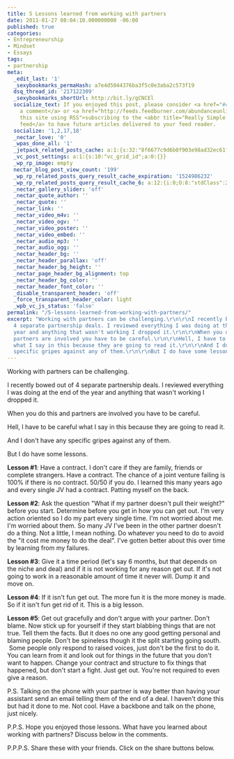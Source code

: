 ```yaml
---
title: 5 Lessons learned from working with partners
date: 2011-01-27 08:04:10.000000000 -06:00
published: true
categories:
- Entrepreneurship
- Mindset
- Essays
tags:
- partnership
meta:
  _edit_last: '1'
  _sexybookmarks_permaHash: a7e4d5044376ba3f5c0e3aba2c573f19
  dsq_thread_id: '217122309'
  _sexybookmarks_shortUrl: http://bit.ly/gCNCEl
  socialize_text: If you enjoyed this post, please consider <a href="#comments">leaving
    a comment</a> or <a href="http://feeds.feedburner.com/abundanceunlimited" title="Syndicate
    this site using RSS">subscribing to the <abbr title="Really Simple Syndication">RSS</abbr>
    feed</a> to have future articles delivered to your feed reader.
  socialize: '1,2,17,18'
  _nectar_love: '0'
  _wpas_done_all: '1'
  _jetpack_related_posts_cache: a:1:{s:32:"8f6677c9d6b0f903e98ad32ec61f8deb";a:2:{s:7:"expires";i:1470701498;s:7:"payload";a:3:{i:0;a:1:{s:2:"id";i:3649;}i:1;a:1:{s:2:"id";i:1034;}i:2;a:1:{s:2:"id";i:4954;}}}}
  _vc_post_settings: a:1:{s:10:"vc_grid_id";a:0:{}}
  _wp_rp_image: empty
  nectar_blog_post_view_count: '199'
  _wp_rp_related_posts_query_result_cache_expiration: '1524986232'
  _wp_rp_related_posts_query_result_cache_6: a:12:{i:0;O:8:"stdClass":2:{s:7:"post_id";s:4:"9312";s:5:"score";s:16:"73.2188702126339";}i:1;O:8:"stdClass":2:{s:7:"post_id";s:3:"260";s:5:"score";s:18:"24.393549417209655";}i:2;O:8:"stdClass":2:{s:7:"post_id";s:4:"1278";s:5:"score";s:18:"19.367552647572808";}i:3;O:8:"stdClass":2:{s:7:"post_id";s:3:"241";s:5:"score";s:18:"19.148676520484734";}i:4;O:8:"stdClass":2:{s:7:"post_id";s:3:"125";s:5:"score";s:18:"17.981258286452917";}i:5;O:8:"stdClass":2:{s:7:"post_id";s:3:"276";s:5:"score";s:18:"17.383898160076615";}i:6;O:8:"stdClass":2:{s:7:"post_id";s:4:"1201";s:5:"score";s:18:"15.997603798956723";}i:7;O:8:"stdClass":2:{s:7:"post_id";s:4:"4537";s:5:"score";s:18:"14.035945292938859";}i:8;O:8:"stdClass":2:{s:7:"post_id";s:3:"107";s:5:"score";s:18:"13.151664119250968";}i:9;O:8:"stdClass":2:{s:7:"post_id";s:4:"1034";s:5:"score";s:18:"11.765369758131078";}i:10;O:8:"stdClass":2:{s:7:"post_id";s:3:"783";s:5:"score";s:18:"11.765369758131078";}i:11;O:8:"stdClass":2:{s:7:"post_id";s:4:"6939";s:5:"score";s:18:"10.954439541909162";}}
  _nectar_gallery_slider: 'off'
  _nectar_quote_author: ''
  _nectar_quote: ''
  _nectar_link: ''
  _nectar_video_m4v: ''
  _nectar_video_ogv: ''
  _nectar_video_poster: ''
  _nectar_video_embed: ''
  _nectar_audio_mp3: ''
  _nectar_audio_ogg: ''
  _nectar_header_bg: ''
  _nectar_header_parallax: 'off'
  _nectar_header_bg_height: ''
  _nectar_page_header_bg_alignment: top
  _nectar_header_bg_color: ''
  _nectar_header_font_color: ''
  _disable_transparent_header: 'off'
  _force_transparent_header_color: light
  _wpb_vc_js_status: 'false'
permalink: "/5-lessons-learned-from-working-with-partners/"
excerpt: "Working with partners can be challenging.\r\n\r\nI recently bowed out of
  4 separate partnership deals. I reviewed everything I was doing at the end of the
  year and anything that wasn't working I dropped it.\r\n\r\nWhen you do this and
  partners are involved you have to be careful.\r\n\r\nHell, I have to be careful
  what I say in this because they are going to read it.\r\n\r\nAnd I don't have any
  specific gripes against any of them.\r\n\r\nBut I do have some lessons."
---
```

Working with partners can be challenging.

I recently bowed out of 4 separate partnership deals. I reviewed everything I was doing at the end of the year and anything that wasn't working I dropped it.

When you do this and partners are involved you have to be careful.

Hell, I have to be careful what I say in this because they are going to read it.

And I don't have any specific gripes against any of them.

But I do have some lessons.

**Lesson #1**: Have a contract. I don't care if they are family, friends or complete strangers. Have a contract. The chance of a joint venture failing is 100% if there is no contract. 50/50 if you do. I learned this many years ago and every single JV had a contract. Patting myself on the back.

**Lesson #2**: Ask the question "What if my partner doesn't pull their weight?" before you start. Determine before you get in how you can get out. I'm very action oriented so I do my part every single time. I'm not worried about me. I'm worried about them. So many JV I've been in the other partner doesn't do a thing. Not a little, I mean nothing. Do whatever you need to do to avoid the "it cost me money to do the deal". I've gotten better about this over time by learning from my failures.

**Lesson #3**: Give it a time period (let's say 6 months, but that depends on the niche and deal) and if it is not working for any reason get out. If it's not going to work in a reasonable amount of time it never will. Dump it and move on.

**Lesson #4**: If it isn't fun get out. The more fun it is the more money is made. So if it isn't fun get rid of it. This is a big lesson.

**Lesson #5**: Get out gracefully and don't argue with your partner. Don't blame. Now stick up for yourself if they start blabbing things that are not true. Tell them the facts. But it does no one any good getting personal and blaming people. Don't be spineless though it the split starting going south.  Some people only respond to raised voices, just don't be the first to do it. You can learn from it and look out for things in the future that you don't want to happen. Change your contract and structure to fix things that happened, but don't start a fight. Just get out. You're not required to even give a reason.

P.S. Talking on the phone with your partner is way better than having your assistant send an email telling them of the end of a deal. I haven't done this but had it done to me. Not cool. Have a backbone and talk on the phone, just nicely.

P.P.S. Hope you enjoyed those lessons. What have you learned about working with partners? Discuss below in the comments.

P.P.P.S. Share these with your friends. Click on the share buttons below.</p>
